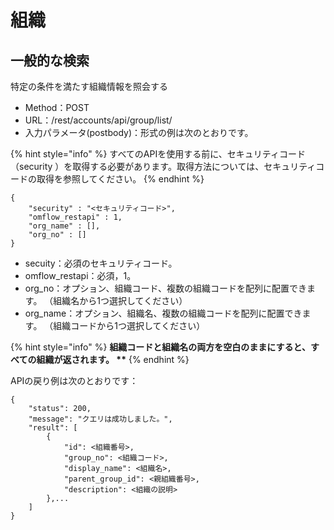 # 組織

## 一般的な検索

特定の条件を満たす組織情報を照会する

* Method：POST
* URL：/rest/accounts/api/group/list/
* 入力パラメータ(postbody)：形式の例は次のとおりです。

{% hint style="info" %}
すべてのAPIを使用する前に、セキュリティコード（security ）を取得する必要があります。取得方法については、セキュリティコードの取得を参照してください。
{% endhint %}

```
{
	"security" : "<セキュリティコード>",
	"omflow_restapi" : 1,
	"org_name" : [],
	"org_no" : []
}
```

* secuity：必須のセキュリティコード。
* omflow\_restapi：必須，1。
* org\_no：オプション、組織コード、複数の組織コードを配列に配置できます。 （組織名から1つ選択してください）
* org\_name：オプション、組織名、複数の組織コードを配列に配置できます。 （組織コードから1つ選択してください）

{% hint style="info" %}
**組織コードと組織名の両方を空白のままにすると、すべての組織が返されます。 \*\***
{% endhint %}

APIの戻り例は次のとおりです：

```
{
    "status": 200,
    "message": "クエリは成功しました。",
    "result": [
        {
            "id": <組織番号>,
            "group_no": <組織コード>,
            "display_name": <組織名>,
            "parent_group_id": <親組織番号>,
            "description": <組織の説明>
        },...
    ]
}
```
